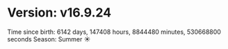 # Version: v16.9.24
Time since birth: 6142 days, 147408 hours, 8844480 minutes, 530668800 seconds
Season: Summer ☀️
